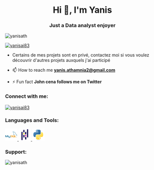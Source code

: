 <h1 align="center">Hi 👋, I'm Yanis</h1>
<h3 align="center">Just a Data analyst enjoyer</h3>

<p align="left"> <img src="https://komarev.com/ghpvc/?username=yanisath&label=Profile%20views&color=0e75b6&style=flat" alt="yanisath" /> </p>

<p align="left"> <a href="https://twitter.com/yanisai83" target="blank"><img src="https://img.shields.io/twitter/follow/yanisai83?logo=twitter&style=for-the-badge" alt="yanisai83" /></a> </p>

- Certains de mes projets sont en privé, contactez moi si vous voulez découvrir d'autres projets auxquels j'ai participé

- 📫 How to reach me **yanis.athamnia2@gmail.com**

- ⚡ Fun fact **John cena follows me on Twitter**

<h3 align="left">Connect with me:</h3>
<p align="left">
<a href="https://twitter.com/yanisai83" target="blank"><img align="center" src="https://raw.githubusercontent.com/rahuldkjain/github-profile-readme-generator/master/src/images/icons/Social/twitter.svg" alt="yanisai83" height="30" width="40" /></a>
</p>

<h3 align="left">Languages and Tools:</h3>
<p align="left"> <a href="https://www.mysql.com/" target="_blank" rel="noreferrer"> <img src="https://raw.githubusercontent.com/devicons/devicon/master/icons/mysql/mysql-original-wordmark.svg" alt="mysql" width="40" height="40"/> </a> <a href="https://pandas.pydata.org/" target="_blank" rel="noreferrer"> <img src="https://raw.githubusercontent.com/devicons/devicon/2ae2a900d2f041da66e950e4d48052658d850630/icons/pandas/pandas-original.svg" alt="pandas" width="40" height="40"/> </a> <a href="https://www.python.org" target="_blank" rel="noreferrer"> <img src="https://raw.githubusercontent.com/devicons/devicon/master/icons/python/python-original.svg" alt="python" width="40" height="40"/> </a> </p>

<h3 align="left">Support:</h3>
<p><a href="https://ko-fi.com/yanisath"> <img align="left" src="https://cdn.ko-fi.com/cdn/kofi3.png?v=3" height="50" width="210" alt="yanisath" /></a></p><br><br>
